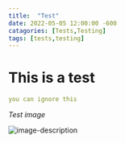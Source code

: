 ```yaml
---
title:  "Test"
date: 2022-05-05 12:00:00 -600
catagories: [Tests,Testing]
tags: [tests,testing]
---
```


# This is a test

```yml
you can ignore this
```

_Test image_

![image-description](https://avatars.githubusercontent.com/u/58385663?s=400&u=80b9a478fd5e3cad4f4a4297336bf3436ec7fbad&v=4)

